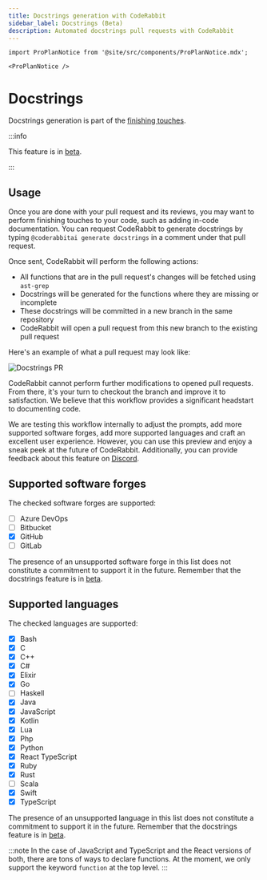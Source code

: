 ```yaml
---
title: Docstrings generation with CodeRabbit
sidebar_label: Docstrings (Beta)
description: Automated docstrings pull requests with CodeRabbit
---
```


```mdx-code-block
import ProPlanNotice from '@site/src/components/ProPlanNotice.mdx';

<ProPlanNotice />
```

# Docstrings

Docstrings generation is part of the [finishing touches](/future-development#finishing-touches).

:::info

This feature is in [beta](/early-access#beta).

:::

## Usage

Once you are done with your pull request and its reviews, you may want to perform finishing touches to your code, such as adding in-code documentation. You can request CodeRabbit to generate docstrings by typing `@coderabbitai generate docstrings` in a comment under that pull request.

Once sent, CodeRabbit will perform the following actions:

- All functions that are in the pull request's changes will be fetched using `ast-grep`
- Docstrings will be generated for the functions where they are missing or incomplete
- These docstrings will be committed in a new branch in the same repository
- CodeRabbit will open a pull request from this new branch to the existing pull request

Here's an example of what a pull request may look like:

![Docstrings PR](/img/finishing-touches/docstrings-pull-request.png)

CodeRabbit cannot perform further modifications to opened pull requests. From there, it's your turn to checkout the branch and improve it to satisfaction. We believe that this workflow provides a significant headstart to documenting code.

We are testing this workflow internally to adjust the prompts, add more supported software forges, add more supported languages and craft an excellent user experience. However, you can use this preview and enjoy a sneak peek at the future of CodeRabbit. Additionally, you can provide feedback about this feature on [Discord](https://discord.com/channels/1134356397673414807/1317286905557287022).

## Supported software forges

The checked software forges are supported:

- [ ] Azure DevOps
- [ ] Bitbucket
- [x] GitHub
- [ ] GitLab

The presence of an unsupported software forge in this list does not constitute a commitment to support it in the future. Remember that the docstrings feature is in [beta](/early-access#beta).

## Supported languages

The checked languages are supported:

- [x] Bash
- [x] C
- [x] C++
- [x] C#
- [x] Elixir
- [x] Go
- [ ] Haskell
- [x] Java
- [x] JavaScript
- [x] Kotlin
- [x] Lua
- [x] Php
- [x] Python
- [x] React TypeScript
- [x] Ruby
- [x] Rust
- [ ] Scala
- [x] Swift
- [x] TypeScript

The presence of an unsupported language in this list does not constitute a commitment to support it in the future. Remember that the docstrings feature is in [beta](/early-access#beta).

:::note
In the case of JavaScript and TypeScript and the React versions of both, there are tons of ways to declare functions. At the moment, we only support the keyword `function` at the top level.
:::
